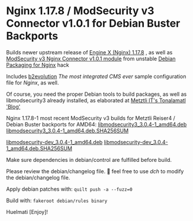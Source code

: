 Nginx 1.17.8 / ModSecurity v3 Connector v1.0.1 for Debian Buster Backports
==========================================================================

 Builds newer upstream release of [Engine X (Nginx) 1.17.8](https://nginx.org) , as well as
 [ModSecurity v3 Nginx Connector v1.0.1 module](https://github.com/SpiderLabs/ModSecurity-nginx)
 from unstable [Debian Packaging for Nginx](http://deb.debian.org/debian/pool/main/n/nginx/nginx_1.16.1-3.debian.tar.xz) hack
 
 Includes [b2evolution](https://b2evolution.net) *The most integrated CMS ever* sample configuration file for *Nginx*, as well. 

 Of course, you need the proper Debian tools to build packages, as well as libmodsecurity3 already installed,
 as elaborated at [Metztli IT's Tonalamatl 'Blog'](https://metztli.blog/index.php/build-libmodsecurity3-module-and-its?blog=4) 

 Nginx 1.17.8-1 most recent ModSecurity v3 builds for Metztli Reiser4 / Debian Buster backports for AMD64:
 [libmodsecurity3_3.0.4-1_amd64.deb](https://metztli.it/readOnlyEphemeral/ModSecurity3_3.0.4-for-buster/libmodsecurity3_3.0.4-1_amd64.deb)
 [libmodsecurity3_3.0.4-1_amd64.deb.SHA256SUM](https://metztli.it/readOnlyEphemeral/ModSecurity3_3.0.4-for-buster/libmodsecurity3_3.0.4-1_amd64.deb.SHA256SUM)

 [libmodsecurity-dev_3.0.4-1_amd64.deb](https://metztli.it/readOnlyEphemeral/ModSecurity3_3.0.4-for-buster/libmodsecurity-dev_3.0.4-1_amd64.deb) 
 [libmodsecurity-dev_3.0.4-1_amd64.deb.SHA256SUM](https://metztli.it/readOnlyEphemeral/ModSecurity3_3.0.4-for-buster/libmodsecurity-dev_3.0.4-1_amd64.deb.SHA256SUM)

 Make sure dependencies in debian/control are fulfilled before build.

 Please review the debian/changelog file.
 :first_quarter_moon_with_face: feel free to use *dch* to modify the debian/changelog file.

 Apply debian patches with:
 `quilt push -a --fuzz=0`
 
 Build with:
 `fakeroot debian/rules binary`


 Huelmati [Enjoy]!
